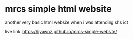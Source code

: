 # mrcs simple html website
another very basic html website when i was attending shs ict

live link: https://liyawnz.github.io/mrcs-simple-website/
